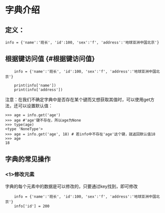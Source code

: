 # 字典介绍

## 定义：

```
info = {'name':'班长', 'id':100, 'sex':'f', 'address':'地球亚洲中国北京'}
```

## 根据键访问值 {#根据键访问值}

```
    info = {'name':'班长', 'id':100, 'sex':'f', 'address':'地球亚洲中国北京'}

    print(info['name'])
    print(info['address'])
```

注意：在我们不确定字典中是否存在某个键而又想获取其值时，可以使用get方法，还可以设置默认值：

```
>>> age = info.get('age')
>>> age #'age'键不存在，所以age为None
>>> type(age)
<type 'NoneType'>
>>> age = info.get('age', 18) # 若info中不存在'age'这个键，就返回默认值18
>>> age
18
```

## 字典的常见操作

### &lt;1&gt;修改元素

字典的每个元素中的数据是可以修改的，只要通过key找到，即可修改

```
    info = {'name':'班长', 'id':100, 'sex':'f', 'address':'地球亚洲中国北京'}
    info['id'] = 200
```



